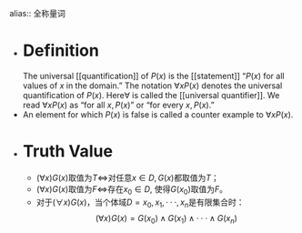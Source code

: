 alias:: 全称量词

- # Definition
  The universal [[quantification]] of $P(x)$ is the [[statement]] “$P(x)$ for all values of $x$ in the domain.” 
  The notation $∀xP(x)$ denotes the universal quantification of $P(x)$. Here$∀$ is called the [[universal quantifier]]. We read $∀xP(x)$ as “for all $x, P(x)$” or “for every $x, P(x)$.”
- An element for which $P(x)$ is false is called a counter example to $∀xP(x)$.
- # Truth Value
	- $(∀x)G(x)$取值为$T\Longleftrightarrow$对任意$x∈D,G(x)$都取值为$T$；
	- $(∀x)G(x)$取值为$F\Longleftrightarrow$存在$x_0∈D$, 使得$G(x_0)$取值为$F$。
	- 对于$(∀x)G(x)$，当个体域$D = {x_0, x_1, · · · , x_n}$是有限集合时：
	  $$(∀x)G(x) = G(x_0) ∧ G(x_1) ∧ · · · ∧ G(x_n)$$
